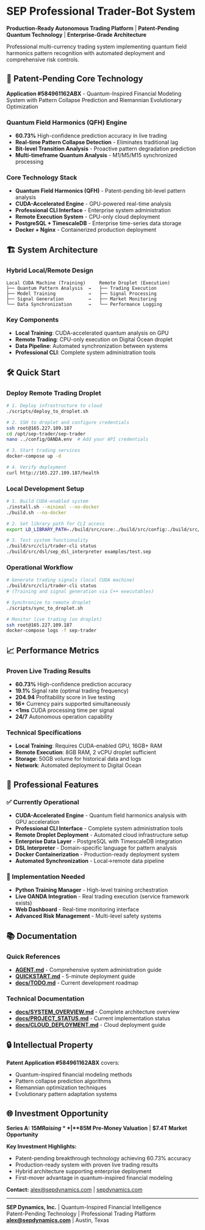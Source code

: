 # SEP Professional Trader-Bot System

**Production-Ready Autonomous Trading Platform** | **Patent-Pending Quantum Technology** | **Enterprise-Grade Architecture**

Professional multi-currency trading system implementing quantum field harmonics pattern recognition with automated deployment and comprehensive risk controls.

## 🚀 Patent-Pending Core Technology

**Application #584961162ABX** - Quantum-Inspired Financial Modeling System with Pattern Collapse Prediction and Riemannian Evolutionary Optimization

### Quantum Field Harmonics (QFH) Engine
- **60.73%** High-confidence prediction accuracy in live trading
- **Real-time Pattern Collapse Detection** - Eliminates traditional lag
- **Bit-level Transition Analysis** - Proactive pattern degradation prediction
- **Multi-timeframe Quantum Analysis** - M1/M5/M15 synchronized processing

### Core Technology Stack
- **Quantum Field Harmonics (QFH)** - Patent-pending bit-level pattern analysis
- **CUDA-Accelerated Engine** - GPU-powered real-time analysis
- **Professional CLI Interface** - Enterprise system administration
- **Remote Execution System** - CPU-only cloud deployment
- **PostgreSQL + TimescaleDB** - Enterprise time-series data storage
- **Docker + Nginx** - Containerized production deployment

## 🏗️ System Architecture

### **Hybrid Local/Remote Design**
```
Local CUDA Machine (Training)     Remote Droplet (Execution)
├── Quantum Pattern Analysis  →   ├── Trading Execution
├── Model Training            →   ├── Signal Processing  
├── Signal Generation         →   ├── Market Monitoring
└── Data Synchronization      →   └── Performance Logging
```

### **Key Components**
- **Local Training**: CUDA-accelerated quantum analysis on GPU
- **Remote Trading**: CPU-only execution on Digital Ocean droplet
- **Data Pipeline**: Automated synchronization between systems
- **Professional CLI**: Complete system administration tools

## 🛠️ Quick Start

### **Deploy Remote Trading Droplet**
```bash
# 1. Deploy infrastructure to cloud
./scripts/deploy_to_droplet.sh

# 2. SSH to droplet and configure credentials
ssh root@165.227.109.187
cd /opt/sep-trader/sep-trader
nano ../config/OANDA.env  # Add your API credentials

# 3. Start trading services
docker-compose up -d

# 4. Verify deployment
curl http://165.227.109.187/health
```

### **Local Development Setup**
```bash
# 1. Build CUDA-enabled system
./install.sh --minimal --no-docker
./build.sh --no-docker

# 2. Set library path for CLI access
export LD_LIBRARY_PATH=./build/src/core:./build/src/config:./build/src/c_api

# 3. Test system functionality
./build/src/cli/trader-cli status
./build/src/dsl/sep_dsl_interpreter examples/test.sep
```

### **Operational Workflow**
```bash
# Generate trading signals (local CUDA machine)
./build/src/cli/trader-cli status
# (Training and signal generation via C++ executables)

# Synchronize to remote droplet
./scripts/sync_to_droplet.sh

# Monitor live trading (on droplet)
ssh root@165.227.109.187
docker-compose logs -f sep-trader
```

## 📈 Performance Metrics

### **Proven Live Trading Results**
- **60.73%** High-confidence prediction accuracy
- **19.1%** Signal rate (optimal trading frequency)  
- **204.94** Profitability score in live testing
- **16+** Currency pairs supported simultaneously
- **<1ms** CUDA processing time per signal
- **24/7** Autonomous operation capability

### **Technical Specifications**
- **Local Training**: Requires CUDA-enabled GPU, 16GB+ RAM
- **Remote Execution**: 8GB RAM, 2 vCPU droplet sufficient
- **Storage**: 50GB volume for historical data and logs
- **Network**: Automated deployment to Digital Ocean

## 🏢 Professional Features

### **✅ Currently Operational**
- **CUDA-Accelerated Engine** - Quantum field harmonics analysis with GPU acceleration
- **Professional CLI Interface** - Complete system administration tools
- **Remote Droplet Deployment** - Automated cloud infrastructure setup
- **Enterprise Data Layer** - PostgreSQL with TimescaleDB integration
- **DSL Interpreter** - Domain-specific language for pattern analysis
- **Docker Containerization** - Production-ready deployment system
- **Automated Synchronization** - Local→remote data pipeline

### **🔧 Implementation Needed**
- **Python Training Manager** - High-level training orchestration
- **Live OANDA Integration** - Real trading execution (service framework exists)
- **Web Dashboard** - Real-time monitoring interface
- **Advanced Risk Management** - Multi-level safety systems

## 📚 Documentation

### **Quick References**
- **[AGENT.md](AGENT.md)** - Comprehensive system administration guide
- **[QUICKSTART.md](QUICKSTART.md)** - 5-minute deployment guide
- **[docs/TODO.md](docs/TODO.md)** - Current development roadmap

### **Technical Documentation**
- **[docs/SYSTEM_OVERVIEW.md](docs/SYSTEM_OVERVIEW.md)** - Complete architecture overview
- **[docs/PROJECT_STATUS.md](docs/PROJECT_STATUS.md)** - Current implementation status
- **[docs/CLOUD_DEPLOYMENT.md](docs/CLOUD_DEPLOYMENT.md)** - Cloud deployment guide

## 🔒 Intellectual Property

**Patent Application #584961162ABX** covers:
- Quantum-inspired financial modeling methods
- Pattern collapse prediction algorithms
- Riemannian optimization techniques
- Evolutionary pattern adaptation systems

## 🌐 Investment Opportunity

**Series A: $15M Raising** | **$85M Pre-Money Valuation** | **$7.4T Market Opportunity**

**Key Investment Highlights:**
- Patent-pending breakthrough technology achieving 60.73% accuracy
- Production-ready system with proven live trading results
- Hybrid architecture supporting enterprise deployment
- First-mover advantage in quantum-inspired financial modeling

**Contact:** alex@sepdynamics.com | [sepdynamics.com](https://sepdynamics.com)

---

**SEP Dynamics, Inc.** | Quantum-Inspired Financial Intelligence  
Patent-Pending Technology | Professional Trading Platform  
**alex@sepdynamics.com** | Austin, Texas
